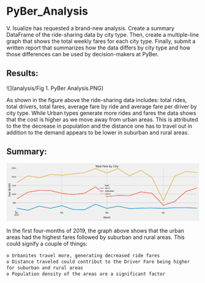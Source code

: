 # PyBer_Analysis

V. Isualize has requested a brand-new analysis. Create a summary DataFrame of the ride-sharing data by city type. Then, create a multiple-line graph that shows the total weekly fares for each city type. Finally, submit a written report that summarizes how the data differs by city type and how those differences can be used by decision-makers at PyBer.


## Results:

![](analysis/Fig 1. PyBer Analysis.PNG)

As shown in the figure above the ride-sharing data includes: total rides, total drivers, total fares, average fare by ride and average fare per driver by city type.  While Urban types generate more rides and fares the data shows that the cost is higher as we move away from urban areas.  This is attributed to the the decrease in population and the distance one has to travel out in addition to the demand appears to be lower in suburban and rural areas.

## Summary:

![](analysis/PyBer_fare_summary.png)

In the first four-months of 2019, the graph above shows that the urban areas had the highest fares followed by suburban and rural areas.  This could signify a couple of things: 

    o Urbanites travel more, generating decreased ride fares
    o Distance traveled could contribut to the Driver Fare being higher for suburban and rural areas
    o Population density of the areas are a significant factor

